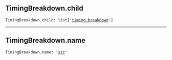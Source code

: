

## TimingBreakdown.child

<pre class="language-python"><code><span class="source python"><span class="meta qualified-name python"><span class="meta generic-name python">TimingBreakdown</span><span class="punctuation accessor dot python">.</span><span class="meta generic-name python">child</span></span><span class="punctuation separator annotation variable python">:</span> <span class="meta item-access python"><span class="meta qualified-name python"><span class="support type python">list</span></span></span><span class="meta item-access python"><span class="punctuation section brackets begin python">[</span></span><span class="meta item-access arguments python"><span class="meta string python"><span class="string quoted single python"><span class="punctuation definition string begin python">&#39;</span></span></span><span class="meta string python"><span class="string quoted single python"><a href="/lib/bazel/build/build_event/test_result/execution_info/timing_breakdown">timing_breakdown</a><span class="punctuation definition string end python">&#39;</span></span></span></span><span class="meta item-access python"><span class="punctuation section brackets end python">]</span></span></span></code></pre>

***

## TimingBreakdown.name

<pre class="language-python"><code><span class="source python"><span class="meta qualified-name python"><span class="meta generic-name python">TimingBreakdown</span><span class="punctuation accessor dot python">.</span><span class="meta generic-name python">name</span></span><span class="punctuation separator annotation variable python">:</span> <span class="meta string python"><span class="string quoted single python"><span class="punctuation definition string begin python">&#39;</span></span></span><span class="meta string python"><span class="string quoted single python"><a href="/lib/str">str</a><span class="punctuation definition string end python">&#39;</span></span></span></span></code></pre>
